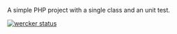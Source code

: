 A simple PHP project with a single class and an unit test.

[![wercker status](https://app.wercker.com/status/3c5bec985caa33ad882cce75635f05af/m "wercker status")](https://app.wercker.com/project/bykey/3c5bec985caa33ad882cce75635f05af)
